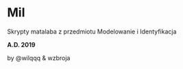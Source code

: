 # MiI

Skrypty matalaba z przedmiotu Modelowanie i Identyfikacja 

**A.D. 2019**

by @wilqqq & wzbroja
